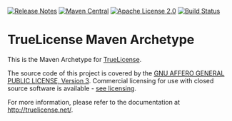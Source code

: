 [![Release Notes](https://img.shields.io/github/release/christian-schlichtherle/truelicense-maven-archetype.svg?maxAge=3600)](https://github.com/christian-schlichtherle/truelicense-maven-archetype/releases/latest)
[![Maven Central](https://img.shields.io/maven-central/v/global.namespace.truelicense/truelicense-maven-archetype.svg)](http://search.maven.org/#search%7Cga%7C1%7Cg%3A%22global.namespace.truelicense-maven-archetype%22) 
[![Apache License 2.0](https://img.shields.io/github/license/christian-schlichtherle/truelicense-maven-archetype.svg?maxAge=3600)](https://www.apache.org/licenses/LICENSE-2.0)
[![Build Status](https://api.travis-ci.org/christian-schlichtherle/truelicense-maven-archetype.svg)](https://travis-ci.org/christian-schlichtherle/truelicense-maven-archetype)

# TrueLicense Maven Archetype

This is the Maven Archetype for [TrueLicense](https://github.com/christian-schlichtherle/truelicense).

The source code of this project is covered by the
[GNU AFFERO GENERAL PUBLIC LICENSE, Version 3](https://christian-schlichtherle.github.io/truelicense/license.html#GNU_AFFERO_GENERAL_PUBLIC_LICENSE_Version_3_19_November_2007).
Commercial licensing for use with closed source software is available - 
[see licensing](http://truelicense.net/licensing.html).

For more information, please refer to the documentation at http://truelicense.net/.
